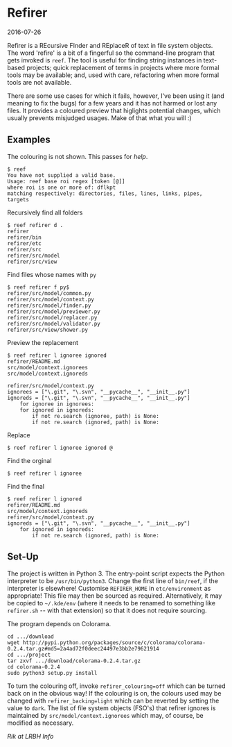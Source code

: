 # Refirer
2016-07-26

Refirer is a REcursive FInder and REplaceR of text in file system objects.  The word 'refire' is a bit of a fingerful so the command-line program that gets invoked is `reef`.  The tool is useful for finding string instances in text-based projects; quick replacement of terms in projects where more formal tools may be available; and, used with care, refactoring when more formal tools are not available.

There are some use cases for which it fails, however, I've been using it (and meaning to fix the bugs) for a few years and it has not harmed or lost any files.  It provides a coloured preview that higlights potential changes, which usually prevents misjudged usages.  Make of that what you will :)

## Examples
The colouring is not shown.  This passes for *help*.
```
$ reef
You have not supplied a valid base.
Usage: reef base roi regex [token [@]]
where roi is one or more of: dflkpt
matching respectively: directories, files, lines, links, pipes, targets
```
Recursively find all folders
```
$ reef refirer d .
refirer
refirer/bin
refirer/etc
refirer/src
refirer/src/model
refirer/src/view
```
Find files whose names with `py`
```
$ reef refirer f py$
refirer/src/model/common.py
refirer/src/model/context.py
refirer/src/model/finder.py
refirer/src/model/previewer.py
refirer/src/model/replacer.py
refirer/src/model/validator.py
refirer/src/view/shower.py
```
Preview the replacement
```
$ reef refirer l ignoree ignored
refirer/README.md
src/model/context.ignorees
src/model/context.ignoreds

refirer/src/model/context.py
ignorees = ["\.git", "\.svn", "__pycache__", "__init__.py"]
ignoreds = ["\.git", "\.svn", "__pycache__", "__init__.py"]
    for ignoree in ignorees:
    for ignored in ignoreds:
        if not re.search (ignoree, path) is None:
        if not re.search (ignored, path) is None:
```
Replace
```
$ reef refirer l ignoree ignored @
```
Find the orginal
```
$ reef refirer l ignoree
```
Find the final
```
$ reef refirer l ignored
refirer/README.md
src/model/context.ignoreds
refirer/src/model/context.py
ignoreds = ["\.git", "\.svn", "__pycache__", "__init__.py"]
    for ignored in ignoreds:
        if not re.search (ignored, path) is None:
```

## Set-Up
The project is written in Python 3.  The entry-point script expects the Python interpreter to be `/usr/bin/python3`.  Change the first line of `bin/reef`, if the interpreter is elsewhere!  Customise `REFIRER_HOME` in `etc/environment` as appropriate!  This file may then be sourced as required.  Alternatively, it may be copied to `~/.kde/env` (where it needs to be renamed to something like `refirer.sh` -- with that extension) so that it does not require sourcing.

The program depends on Colorama.
```
cd .../download
wget http://pypi.python.org/packages/source/c/colorama/colorama-0.2.4.tar.gz#md5=2a4ad72f0deec24497e3bb2e79621914
cd .../project
tar zxvf .../download/colorama-0.2.4.tar.gz
cd colorama-0.2.4
sudo python3 setup.py install
```
To turn the colouring off, invoke `refirer_colouring=off` which can be turned back on in the obvious way!  If the colouring is on, the colours used may be changed with `refirer_backing=light` which can be reverted by setting the value to `dark`.  The list of file system objects (FSO's) that refirer ignores is maintained by `src/model/context.ignorees` which may, of course, be modified as necessary.

*Rik at LRBH Info*
